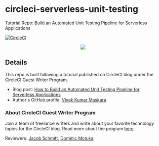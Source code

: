 # circleci-serverless-unit-testing
Tutorial Repo: Build an Automated Unit Testing Pipeline for Serverless Applications

[![CircleCI](https://dl.circleci.com/status-badge/img/gh/CIRCLECI-GWP/circleci-serverless-unit-testing/tree/main.svg?style=svg)](https://dl.circleci.com/status-badge/redirect/gh/CIRCLECI-GWP/circleci-serverless-unit-testing/tree/main)

<p align="center"><img src="https://avatars3.githubusercontent.com/u/59034516"></p>

## Details

This repo is built following a tutorial published on CircleCI blog under the CircleCI Guest Writer Program.

- Blog post: [How to Build an Automated Unit Testing Pipeline for Serverless Applications][blog]
- Author's GitHub profile: [Vivek Kumar Maskara][author]

### About CircleCI Guest Writer Program

Join a team of freelance writers and write about your favorite technology topics for the CircleCI blog. Read more about the program [here][gwp-program].

Reviewers: [Jacob Schmitt][jaschmitt], [Dominic Motuka][daumie]


[blog]: https://circleci.com/
[author]: https://github.com/maskaravivek

[gwp-program]: https://circle.ci/3ahQxfu
[jaschmitt]: https://github.com/jaschmitt
[daumie]: https://github.com/daumie

